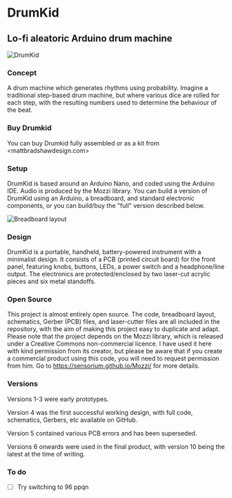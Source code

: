 # DrumKid
## Lo-fi aleatoric Arduino drum machine

![DrumKid](images/dk10_1.jpg?raw=true "DrumKid (V10)")

### Concept
A drum machine which generates rhythms using probability. Imagine a traditional step-based drum machine, but where various dice are rolled for each step, with the resulting numbers used to determine the behaviour of the beat.

### Buy Drumkid
You can buy Drumkid fully assembled or as a kit from <mattbradshawdesign.com>

### Setup
DrumKid is based around an Arduino Nano, and coded using the Arduino IDE. Audio is produced by the Mozzi library. You can build a version of DrumKid using an Arduino, a breadboard, and standard electronic components, or you can build/buy the "full" version described below.

![Breadboard layout](breadboard/v9/breadboard_v9.png?raw=true "Breadboard layout (V9)")

### Design
DrumKid is a portable, handheld, battery-powered instrument with a minimalist design. It consists of a PCB (printed circuit board) for the front panel, featuring knobs, buttons, LEDs, a power switch and a headphone/line output. The electronics are protected/enclosed by two laser-cut acrylic pieces and six metal standoffs.

### Open Source
This project is almost entirely open source. The code, breadboard layout, schematics, Gerber (PCB) files, and laser-cutter files are all included in the repository, with the aim of making this project easy to duplicate and adapt. Please note that the project depends on the Mozzi library, which is released under a Creative Commons non-commercial licence. I have used it here with kind permission from its creator, but please be aware that if you create a commercial product using this code, you will need to request permission from him. Go to <https://sensorium.github.io/Mozzi/> for more details.

### Versions
Versions 1-3 were early prototypes.

Version 4 was the first successful working design, with full code, schematics, Gerbers, etc available on GitHub.

Version 5 contained various PCB errors and has been superseded.

Versions 6 onwards were used in the final product, with version 10 being the latest at the time of writing.

### To do

 - [ ] Try switching to 96 ppqn
